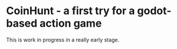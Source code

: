 # CoinHunt - a first try for a godot-based action game

This is work in progress in a really early stage.
